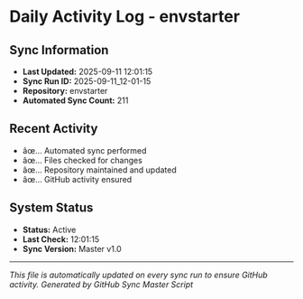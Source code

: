 ﻿# Daily Activity Log - envstarter

## Sync Information
- **Last Updated:** 2025-09-11 12:01:15
- **Sync Run ID:** 2025-09-11_12-01-15
- **Repository:** envstarter
- **Automated Sync Count:** 211

## Recent Activity
- âœ… Automated sync performed
- âœ… Files checked for changes
- âœ… Repository maintained and updated
- âœ… GitHub activity ensured

## System Status
- **Status:** Active
- **Last Check:** 12:01:15
- **Sync Version:** Master v1.0

---
*This file is automatically updated on every sync run to ensure GitHub activity.*
*Generated by GitHub Sync Master Script*

